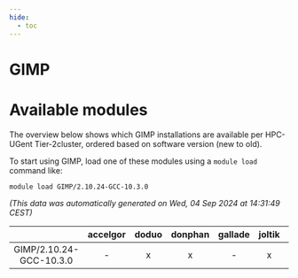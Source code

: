 ```yaml
---
hide:
  - toc
---
```


GIMP
====

# Available modules


The overview below shows which GIMP installations are available per HPC-UGent Tier-2cluster, ordered based on software version (new to old).

To start using GIMP, load one of these modules using a `module load` command like:

```shell
module load GIMP/2.10.24-GCC-10.3.0
```

*(This data was automatically generated on Wed, 04 Sep 2024 at 14:31:49 CEST)*  

| |accelgor|doduo|donphan|gallade|joltik|shinx|skitty|
| :---: | :---: | :---: | :---: | :---: | :---: | :---: | :---: |
|GIMP/2.10.24-GCC-10.3.0|-|x|x|-|x|-|-|
